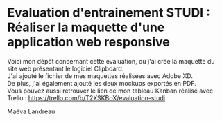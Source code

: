 # Evaluation d'entrainement STUDI : Réaliser la maquette d'une application web responsive

Voici mon dépôt concernant cette évaluation, où j'ai crée la maquette du site web présentant le logiciel Clipboard.  
J'ai ajouté le fichier de mes maquettes réalisées avec Adobe XD.  
De plus, j'ai également ajouté les deux mockups exportés en PDF.      
Vous pouvez aussi retrouver le lien de mon tableau Kanban réalisé avec Trello : https://trello.com/b/T2XSKBoX/evaluation-studi     
  
Maëva Landreau
